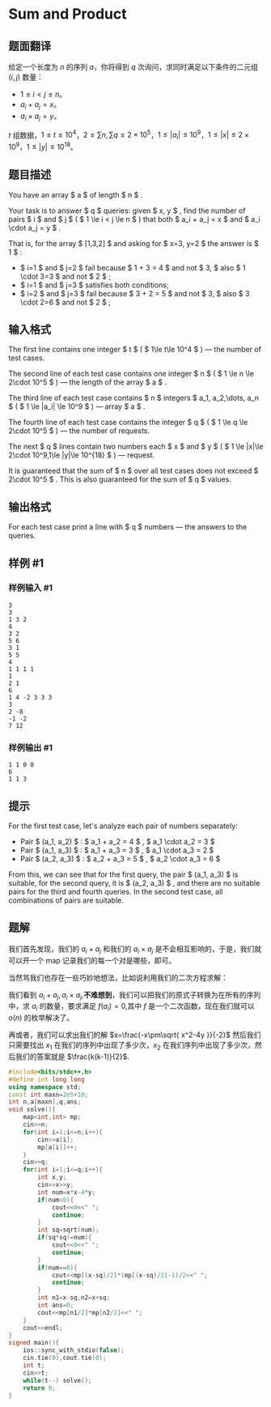 # Sum and Product

## 题面翻译

给定一个长度为 $n$ 的序列 $a$，你将得到 $q$ 次询问，求同时满足以下条件的二元组 $(i,j)$ 数量：
- $1\leq i < j \leq n$。
- $a_i+a_j=x$。
- $a_i\times a_j=y$。

$t$ 组数据，$1\leq t \leq 10^4$，$2\leq  \sum n ,\sum q\leq 2\times10^5$，$1\leq |a_i| \leq 10^9$，$1\leq |x| \leq 2\times 10^9$，$1\leq |y| \leq 10^{18}$。

## 题目描述

You have an array $ a $ of length $ n $ .

Your task is to answer $ q $ queries: given $ x, y $ , find the number of pairs $ i $ and $ j $ ( $ 1 \le i < j \le n $ ) that both $ a_i + a_j = x $ and $ a_i \cdot a_j = y $ .

That is, for the array $ [1,3,2] $ and asking for $ x=3, y=2 $ the answer is $ 1 $ :

- $ i=1 $ and $ j=2 $ fail because $ 1 + 3 = 4 $ and not $ 3, $ also $ 1 \cdot 3=3 $ and not $ 2 $ ;
- $ i=1 $ and $ j=3 $ satisfies both conditions;
- $ i=2 $ and $ j=3 $ fail because $ 3 + 2 = 5 $ and not $ 3, $ also $ 3 \cdot 2=6 $ and not $ 2 $ ;

## 输入格式

The first line contains one integer $ t $ ( $ 1\le t\le 10^4 $ ) — the number of test cases.

The second line of each test case contains one integer $ n $ ( $ 1 \le n \le 2\cdot 10^5 $ ) — the length of the array $ a $ .

The third line of each test case contains $ n $ integers $ a_1, a_2,\dots, a_n $ ( $ 1 \le |a_i| \le 10^9 $ ) — array $ a $ .

The fourth line of each test case contains the integer $ q $ ( $ 1 \le q \le 2\cdot 10^5 $ ) — the number of requests.

The next $ q $ lines contain two numbers each $ x $ and $ y $ ( $ 1 \le |x|\le 2\cdot 10^9,1\le |y|\le 10^{18} $ ) — request.

It is guaranteed that the sum of $ n $ over all test cases does not exceed $ 2\cdot 10^5 $ . This is also guaranteed for the sum of $ q $ values.

## 输出格式

For each test case print a line with $ q $ numbers — the answers to the queries.

## 样例 #1

### 样例输入 #1

```
3
3
1 3 2
4
3 2
5 6
3 1
5 5
4
1 1 1 1
1
2 1
6
1 4 -2 3 3 3
3
2 -8
-1 -2
7 12
```

### 样例输出 #1

```
1 1 0 0 
6 
1 1 3
```

## 提示

For the first test case, let's analyze each pair of numbers separately:

- Pair $ (a_1, a_2) $ : $ a_1 + a_2 = 4 $ , $ a_1 \cdot a_2 = 3 $
- Pair $ (a_1, a_3) $ : $ a_1 + a_3 = 3 $ , $ a_1 \cdot a_3 = 2 $
- Pair $ (a_2, a_3) $ : $ a_2 + a_3 = 5 $ , $ a_2 \cdot a_3 = 6 $

 From this, we can see that for the first query, the pair $ (a_1, a_3) $ is suitable, for the second query, it is $ (a_2, a_3) $ , and there are no suitable pairs for the third and fourth queries. In the second test case, all combinations of pairs are suitable.


## 题解
我们首先发现，我们的 $a_{i}+a_{j}$ 和我们的 $a_{i}\times a_{j}$ 是不会相互影响的，于是，我们就可以开一个 map 记录我们的每一个对是哪些，即可。


当然骂我们也存在一些巧妙地想法，比如说利用我们的二次方程求解：

我们看到 $a_{i}+a_{j},a_{i}\times a_{j}$,**不难想到**，我们可以把我们的原式子转换为在所有的序列中，求 $a_{i}$ 的数量，要求满足 $f(a_{i})=0$,其中 $f$ 是一个二次函数，现在我们就可以 $o(n)$ 的枚举解决了。

再或者，我们可以求出我们的解 $x=\frac{-x\pm\sqrt{ x^2-4y }}{-2}$
然后我们只需要找出 $x_{1}$ 在我们的序列中出现了多少次，$x_{2}$ 在我们序列中出现了多少次，然后我们的答案就是 $\frac{k(k-1)}{2}$.

```cpp
#include<bits/stdc++.h>
#define int long long
using namespace std;
const int maxn=2e5+10;
int n,a[maxn],q,ans;
void solve(){
	map<int,int> mp;
	cin>>n;
	for(int i=1;i<=n;i++){
		cin>>a[i];
		mp[a[i]]++;
	}
	cin>>q;
	for(int i=1;i<=q;i++){
		int x,y;
		cin>>x>>y;
		int num=x*x-4*y;
		if(num<0){
			cout<<0<<" ";
			continue;
		}
		int sq=sqrt(num);
		if(sq*sq!=num){
			cout<<0<<" ";
			continue;
		}
		if(num==0){
			cout<<mp[(x-sq)/2]*(mp[(x-sq)/2]-1)/2<<" ";
			continue;
		}
		int n1=x-sq,n2=x+sq;
		int ans=0;
		cout<<mp[n1/2]*mp[n2/2]<<" ";
	}
	cout<<endl;
}
signed main(){
 	ios::sync_with_stdio(false);
	cin.tie(0),cout.tie(0);
	int t;
	cin>>t;
	while(t--) solve();
	return 0;
}
```